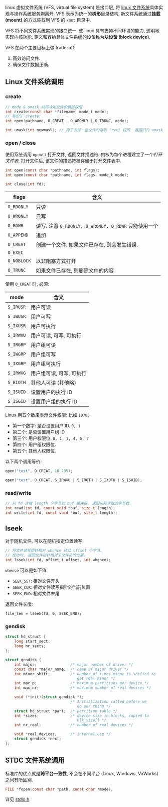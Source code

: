 linux 虚拟文件系统 (VFS, virtual file system) 是接口层, 将 [linux 文件系统](linux%20文件系统.md)具体实现与操作系统服务剥离开. VFS 表示为统一的**树形**目录结构, 新文件系统通过**挂载 (mount)** 的方式装载到 VFS 的 `/mnt` 目录中. 

VFS 将不同文件系统实现的接口统一, 使 linux 具有支持不同环境的能力, 透明地实现内核功能. 定义和容纳具体文件系统的设备称为**块设备 (block device).**

VFS 在两个主要目标上做 trade-off:
1. 高效访问文件.
2. 确保文件数据正确.

## Linux 文件系统调用


### create

```c
// mode & umask 共同决定文件的最终权限
int create(const char *filename, mode_t mode); 
// 等价于 create:
int open(pathname, O_CREAT | O_WRONLY | O_TRUNC, mode);

int umask(int newmask); // 用于去掉一些文件的存取 (rwx) 权限. 返回旧的 umask
```

### open / close 

使用系统调用 `open()` 打开文件, 返回文件描述符. 内核为每个进程建立了一个*打开文件表*, 打开文件后, 该文件的描述符被存储于打开文件表中.

```c
int open(const char *pathname, int flags);
int open(const char *pathname, int flags, mode_t mode);

int close(int fd);
```

| flags       | 含义             |
| ----------- | ---------------- |
| `O_RDONLY`  | 只读             |
| `O_WRONLY`  | 只写             |
| `O_RDWR`    | 读写. 注意 `O_RDONLY, O_WRONLY, O_RDWR` 只能使用一个             |
| `O_APPEND`  | 追加             |
| `O_CREAT`   | 创建一个文件. 如果文件已存在, 则会发生错误.     |
| `O_EXEC`    |                  |
| `O_NOBLOCK` | 以非阻塞方式打开 |
| `O_TRUNC`   | 如果文件已存在, 则删除文件的内容                 |

使用 `O_CREAT` 时, 必须:

| mode      | 含义                     |
| --------- | ------------------------ |
| `S_IRUSR` | 用户可读                 |
| `S_IWUSR` | 用户可写                 |
| `S_IXUSR` | 用户可执行               |
| `S_IRWXU` | 用户可读, 可写, 可执行   |
| `S_IRGRP` | 用户组可读               |
| `S_IWGRP` | 用户组可写               |
| `S_IXGRP` | 用户组可执行             |
| `S_IRWXG` | 用户组可读, 可写, 可执行 |
| `S_RIOTH` | 其他人可读 (其他略)      |
| `S_ISUID` | 设置用户的执行 ID          |
| `S_ISGID` | 设置用户组的执行 ID                         |

Linux 用五个数来表示文件权限: 比如 `10705`
- 第一个数字: 是否设置用户 ID. `0, 1`
- 第二个: 是否设置用户组 ID 
- 第三个: 用户权限位. `0, 1, 2, 4, 5, 7`
- 第四个: 用户组权限位.
- 第五个: 其他人权限位.

以下两个调用等价:

```c
open("test", O_CREAT, 10 705);

open("test", O_CREAT, S_IRWXU | S_IROTH | S_IXOTH | S_ISUID);
```

### read/write 

```c
// 从 fd 读取 length 个字节到 buf 缓冲区, 返回实际读取的字节数.
int read(int fd, const void *buf, size_t length);
int write(int fd, const void *buf, size_t length);
```

## lseek 

对于随机文件, 可以在随机指定位置读写. 

```c
// 将文件读写指针相对 whence 移动 offset 个字节. 
// 成功时, 返回文件指针相对于文件头的位置.
int lssek(int fd, offset_t offset, int whence);
```

`whence` 可以是如下值:
- `SEEK_SET`: 相对文件开头
- `SEEK_CUR`: 相对文件读写指针的当前位置
- `SEEK_END`: 相对文件末尾

返回文件长度:
```
file_len = lseek(fd, 0, SEEK_END);
```

### gendisk

```c
struct hd_struct {
    long start_sect;
    long nr_sects;
};

struct gendisk {
    int major;               /* major number of driver */
    const char *major_name;  /* name of major driver */
    int minor_shift;         /* number of times minor is shifted to
                                get real minor */
    int max_p;               /* maximum partitions per device */
    int max_nr;              /* maximum number of real devices */

    void (*init)(struct gendisk *); 
                             /* Initialization called before we 
                                do our thing */
    struct hd_struct *part;  /* partition table */
    int *sizes;              /* device size in blocks, copied to 
                                blk_size[] */
    int nr_real;             /* number of real devices */

    void *real_devices;      /* internal use */
    struct gendisk *next;
};
```

## STDC 文件系统调用

标准库的优点就是**跨平台一致性**, 不会在不同平台 (Linux, Windows, VxWorks) 之间有所区别.

```c
FILE *fopen(const char *path, const char *mode);
```

详见 [stdio.h](../../Language/C/标准库/stdio.md).